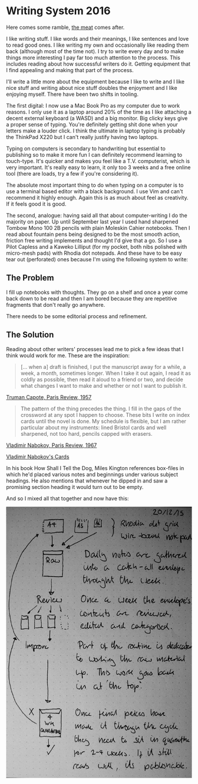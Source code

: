 # Writing System 2016

Here comes some ramble, [the meat](#theMeat) comes after.

I like writing stuff. I like words and their meanings, I like
sentences and love to read good ones. I like writing my own and
occasionally like reading them back (although most of the time
not). I try to write every day and to make things more interesting
I pay far too much attention to the process. This includes reading
about how successful writers do it. Getting equipment that I find
appealing and making that part of the process. 

I'll write a little more about the equipment because I like to
write and I like nice stuff and writing about nice stuff doubles
the enjoyment and I like enjoying myself. There have been two
shifts in tooling.

The first digital: I now use a Mac Book Pro as
my computer due to work reasons. I only use it as a laptop around
20% of the time as I like attaching a decent external keyboard (a
WASD) and a big monitor. Big clicky keys give a proper sense of typing.
You're definitely getting shit done when your letters make a louder
click. I think the ultimate in laptop typing is probably the
ThinkPad X220 but I can't really justify having two laptops.

Typing on computers is secondary to handwriting but essential to
publishing so to make it more fun I can definitely recommend
learning to touch-type. It's quicker and makes you feel like a T.V.
computerist, which is very important. It's really easy to learn, it
only too 3 weeks and a free online tool (there are loads, try a few
if you're considering it).

The absolute most important thing to do when typing on a computer
is to use a terminal based editor with a black background. I use
Vim and can't recommend it highly enough. Again this is as much
about feel as creativity. If it feels good it is good.

The second, analogue: having said all that about computer-writing I
do the majority on paper. Up until September last year I used hand
sharpened Tombow Mono 100 2B pencils with plain Moleskin Cahier
notebooks. Then I read about fountain pens being designed to be the
most smooth action, friction free writing implements and thought I'd
give that a go. So I use a Pilot Capless and a Kaweko Lilliput (for
my pocket, both nibs polished with micro-mesh pads) with Rhodia dot
notepads. And these have to be easy tear out (perforated) ones
because I'm using the following system to write:

## <a id='theMeat'></a>The Problem

I fill up notebooks with thoughts. They go on a shelf and once a
year come back down to be read and then I am bored because
they are repetitive fragments that don't really go anywhere.

There needs to be some editorial process and refinement.

## The Solution

Reading about other writers' processes lead me to pick a few ideas
that I think would work for me. These are the inspiration:

> [… when a] draft is finished, I put the manuscript away for a while, a week,
> a month, sometimes longer. When I take it out again, I read it as
> coldly as possible, then read it aloud to a friend or two, and
> decide what changes I want to make and whether or not I want to
> publish it.

[Truman Capote, Paris Review, 1957](http://www.theparisreview.org/interviews/4867/the-art-of-fiction-no-17-truman-capote)

> The pattern of the thing precedes the thing. I fill in the gaps
> of the crossword at any spot I happen to choose. These bits I
> write on index cards until the novel is done. My schedule is
> flexible, but I am rather particular about my instruments: lined
> Bristol cards and well sharpened, not too hard, pencils capped
> with erasers.

[Vladimir Nabokov, Paris Review, 1967](http://www.theparisreview.org/interviews/4310/the-art-of-fiction-no-40-vladimir-nabokov)

[Vladimir Nabokov's Cards](http://www.openculture.com/2014/02/the-notecards-on-which-vladimir-nabokov-wrote-lolita.html)

In his book How Shall I Tell the Dog, Miles Kington references
box-files in which he'd placed various notes and beginnings under
various subject headings. He also mentions that whenever he dipped
in and saw a promising section heading it would turn out to be empty.

And so I mixed all that together and now have this:

![A picture of my notes on this writing system.](./writingSystem2016.jpg)
